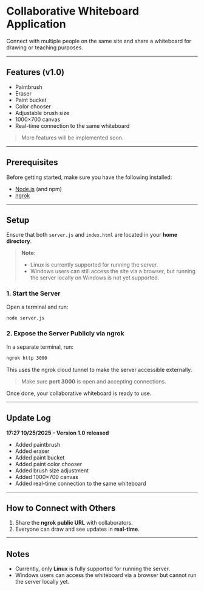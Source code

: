 # Collaborative Whiteboard Application

Connect with multiple people on the same site and share a whiteboard for drawing or teaching purposes.

---

## Features (v1.0)

- Paintbrush  
- Eraser  
- Paint bucket  
- Color chooser  
- Adjustable brush size  
- 1000×700 canvas  
- Real-time connection to the same whiteboard  

> More features will be implemented soon.

---

## Prerequisites

Before getting started, make sure you have the following installed:

- [Node.js](https://nodejs.org/) (and npm)  
- [ngrok](https://ngrok.com/)  

---

## Setup

Ensure that both `server.js` and `index.html` are located in your **home directory**.

> **Note:**  
> - Linux is currently supported for running the server.  
> - Windows users can still access the site via a browser, but running the server locally on Windows is not yet supported.

### 1. Start the Server

Open a terminal and run:

```bash
node server.js
```

### 2. Expose the Server Publicly via ngrok

In a separate terminal, run:

```bash
ngrok http 3000
```

This uses the ngrok cloud tunnel to make the server accessible externally.

> Make sure **port 3000** is open and accepting connections.

Once done, your collaborative whiteboard is ready to use.

---

## Update Log

**17:27 10/25/2025 – Version 1.0 released**

- Added paintbrush  
- Added eraser  
- Added paint bucket  
- Added paint color chooser  
- Added brush size adjustment  
- Added 1000×700 canvas  
- Added real-time connection to the same whiteboard  

---

## How to Connect with Others

1. Share the **ngrok public URL** with collaborators.  
2. Everyone can draw and see updates in **real-time**.  

---

## Notes

- Currently, only **Linux** is fully supported for running the server.  
- Windows users can access the whiteboard via a browser but cannot run the server locally yet.
